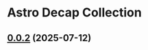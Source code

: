 # Astro Decap Collection

## [0.0.2](https://github.com/enke-dev/lit-utils/compare/0.0.1...0.0.2) (2025-07-12)
